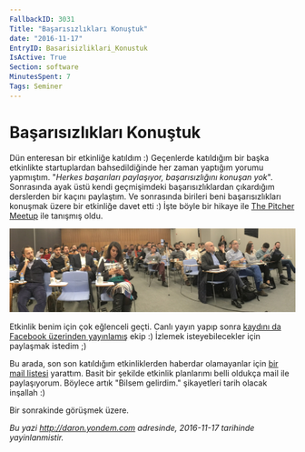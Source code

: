 ```yaml
---
FallbackID: 3031
Title: "Başarısızlıkları Konuştuk"
date: "2016-11-17"
EntryID: Basarisizliklari_Konustuk
IsActive: True
Section: software
MinutesSpent: 7
Tags: Seminer
---
```

# Başarısızlıkları Konuştuk
Dün enteresan bir etkinliğe katıldım :) Geçenlerde katıldığım bir başka etkinlikte startuplardan bahsedildiğinde her zaman yaptığım yorumu yapmıştım. "*Herkes başarıları paylaşıyor, başarısızlığını konuşan yok*". Sonrasında ayak üstü kendi geçmişimdeki başarısızlıklardan çıkardığım derslerden bir kaçını paylaştım. Ve sonrasında birileri beni başarısızlıkları konuşmak üzere bir etkinliğe davet etti :) İşte böyle bir hikaye ile [The Pitcher Meetup](https://www.meetup.com/thepitcherorg/) ile tanışmış oldu. 

![The Pitcher Meetup'tan bir kare.](media/Basarisizliklari_Konustuk/pitcher.jpg)

Etkinlik benim için çok eğlenceli geçti. Canlı yayın yapıp sonra [kaydını da Facebook üzerinden yayınlamış](https://www.facebook.com/thepitcherorg/videos/641233416064281/) ekip :) İzlemek isteyebilecekler için paylaşmak istedim ;) 

Bu arada, son son katıldığım etkinliklerden haberdar olamayanlar için [bir mail listesi](http://yondem.us3.list-manage.com/subscribe?u=221fa688556db43335ce36eef&id=d9a830e78e) yarattım. Basit bir şekilde etkinlik planlarımı belli oldukça mail ile paylaşıyorum. Böylece artık "Bilsem gelirdim." şikayetleri tarih olacak inşallah :)

Bir sonrakinde görüşmek üzere.

*Bu yazi http://daron.yondem.com adresinde, 2016-11-17 tarihinde yayinlanmistir.*

